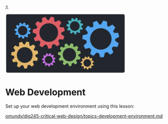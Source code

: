
[<](README.md)

<img width="375" src="assets/img/banner/banner-web-development.png">

# Web Development

Set up your web development environment using this lesson:

[omundy/dig245-critical-web-design/topics-development-environment.md](https://github.com/omundy/dig245-critical-web-design/blob/main/topics-development-environment.md)
